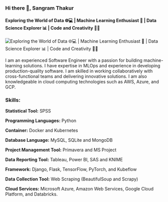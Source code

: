### Hi there 👋, Sangram Thakur
#### Exploring the World of Data 🌐💻 | Machine Learning Enthusiast 🤖 | Data Science Explorer 📊 | Code and Creativity 🚀✨
![Exploring the World of Data 🌐💻 | Machine Learning Enthusiast 🤖 | Data Science Explorer 📊 | Code and Creativity 🚀✨](https://pbs.twimg.com/profile_banners/1450140965872693248/1710393178/1500x500)

I am an experienced Software Engineer with a passion for building machine-learning solutions. I have expertise in MLOps and experience in developing production-quality software. I am skilled in working collaboratively with cross-functional teams and delivering innovative solutions. I am also knowledgeable in cloud computing technologies such as AWS, Azure, and GCP.

### Skills:
 
**Statistical Tool:** SPSS 

**Programming Languages:** Python 

**Container:** Docker and Kubernetes 

**Database Language:** MySQL, SQLite and MongoDB

**Project Management Tool:** Primavera and MS Project

**Data Reporting Tool:** Tableau, Power BI, SAS and KNIME 

**Framework:** Django, Flask, TensorFlow, PyTorch, and Kubeflow 

**Data Collection Tool:** Web Scraping (BeautifulSoup and Scrapy) 

**Cloud Services:** Microsoft Azure, Amazon Web Services, Google Cloud Platform, and Databricks.






